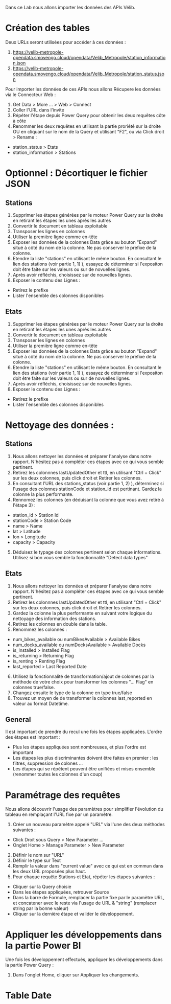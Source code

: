 Dans ce Lab nous allons importer les données des APIs Vélib. 

# Création des tables

Deux URLs seront utilisées pour accéder à ces données : 
1. https://velib-metropole-opendata.smovengo.cloud/opendata/Velib_Metropole/station_information.json
2. https://velib-metropole-opendata.smovengo.cloud/opendata/Velib_Metropole/station_status.json

Pour importer les données de ces APIs nous allons Récupere les données via le Connecteur Web : 
1. Get Data > More ... > Web > Connect 
2. Coller l'URL dans l'invite 
3. Répéter l'étape depuis Power Query pour obtenir les deux requêtes côte à côte 
4. Renommer les deux requêtes en utilisant la partie proriété sur la droite OU en cliquant sur le nom de la Query et utilisant "F2", ou via Click droit > Rename :
  - station_status > Etats
  - station_information > Stations

# Optionnel : Décortiquer le fichier JSON

## Stations
1. Supprimer les étapes générées par le moteur Power Query sur la droite en retirant les étapes les unes après les autres 
2. Convertir le document en tableau exploitable 
3. Transposer les lignes en colonnes
4. Utiliser la première ligne comme en-tête
5. Exposer les données de la colonnes Data grâce au bouton "Expand" situé à côté du nom de la colonne. Ne pas conserver le prefixe de la colonne. 
6. Etendre la liste "stations" en utilisant le même bouton. En consultant le lien des stations (voir partie 1, 1) ), essayez de déterminer si l'expositon doit être faite sur les valeurs ou sur de novuelles lignes. 
7. Après avoir réfléchis, choisissez sur de nouvelles lignes. 
8. Exposer le contenu des Lignes : 
  - Retirez le prefixe
  - Lister l'ensemble des colonnes disponibles

## Etats
1. Supprimer les étapes générées par le moteur Power Query sur la droite en retirant les étapes les unes après les autres 
2. Convertir le document en tableau exploitable 
3. Transposer les lignes en colonnes
4. Utiliser la première ligne comme en-tête
5. Exposer les données de la colonnes Data grâce au bouton "Expand" situé à côté du nom de la colonne. Ne pas conserver le prefixe de la colonne. 
6. Etendre la liste "stations" en utilisant le même bouton. En consultant le lien des stations (voir partie 1, 1) ), essayez de déterminer si l'expositon doit être faite sur les valeurs ou sur de novuelles lignes. 
7. Après avoir réfléchis, choisissez sur de nouvelles lignes. 
8. Exposer le contenu des Lignes : 
  - Retirez le prefixe
  - Lister l'ensemble des colonnes disponibles 

# Nettoyage des données :
## Stations
1. Nous allons nettoyer les données et préparer l'analyse dans notre rapport. N'hésitez pas à compléter ces étapes avec ce qui vous semble pertinent. 
2. Retirez les colonnnes lastUpdatedOther et ttl, en utilisant "Ctrl + Click" sur les deux colonnes, puis click droit et Retirer les colonnes. 
3. En consultant l'URL des stations_status (voir partie 1, 2) ), déterminez si l'usage des colonnes stationCode et station_Id est pertinant. Gardez la colonne la plus performante. 
4. Rennomez les colonnes (en déduisant la colonne que vous avez retiré à l'étape 3) : 
  - station_id > Station Id
  - stationCode > Station Code
  - name > Name
  - lat > Latitude
  - lon > Longitude
  - capacity > Capacity
5. Déduisez le typage des colonnes pertinent selon chaque informations. Utilisez si bon vous semble la fonctionnalité "Detect data types"

## Etats
1. Nous allons nettoyer les données et préparer l'analyse dans notre rapport. N'hésitez pas à compléter ces étapes avec ce qui vous semble pertinent. 
2. Retirez les colonnnes lastUpdatedOther et ttl, en utilisant "Ctrl + Click" sur les deux colonnes, puis click droit et Retirer les colonnes. 
3. Gardez la colonne la plus performante en suivant votre logique du nettoyage des information des stations. 
4. Retirez les colonnes en double dans la table. 
5. Renommez les colonnes :
  - num_bikes_available ou numBikesAvailable > Available Bikes 
  - num_docks_available ou numDocksAvailable > Available Docks
  - is_Installed > Installed Flag
  - is_returning > Returning Flag 
  - is_renting > Renting Flag
  - last_reported > Last Reported Date

6. Utilisez la fonctionnalité de transformation/ajout de colonnes par la méthode de votre choix pour transformer les colonnes "... Flag" en colonnes true/false. 
7. Changez ensuite le type de la colonne en type true/false 
8. Trouvez un moyen de de transformer la colonnes last_reported en valeur au format Datetime. 

## General 
Il est important de prendre du recul une fois les étapes appliquées. L'ordre des étapes est important : 
- Plus les étapes appliquées sont nombreuses, et plus l'ordre est important
- Les étapes les plus discriminantes doivent être faites en premier : les filtres, suppression de colones ...
- Les étapes qui se répètent peuvent être unifiées et mises ensemble (renommer toutes les colonnes d'un coup) 

# Paramétrage des requêtes 

Nous allons découvrir l'usage des paramètres pour simplifier l'évolution du tableau en remplaçant l'URL fixe par un paramètre.   
1. Créer un nouveau paramètre appelé "URL" via l'une des deux méthodes suivantes : 
  - Click Droit sous Query > New Parameter ... 
  - Onglet Home > Manage Parameter > New Parameter
2. Définir le nom sur "URL"
3. Définir le type sur Text 
4. Remplir la valeur dans "current value" avec ce qui est en commun dans les deux URL proposées plus haut. 
5. Pour chaque requête Stations et Etat, répéter les étapes suivantes : 
  - Cliquer sur la Query choisie 
  - Dans les étapes appliquées, retrouver Source 
  - Dans la barre de Formule, remplacer la partie fixe par le paramètre URL, et concatener avec le reste via l'usage de URL & "string" (remplacer string par la bonne valeur)
  - Cliquer sur la dernière étape et valider le développement. 

# Appliquer les développements dans la partie Power BI 

Une fois les développement effectués, appliquer les développements dans la partie Power Query : 
1. Dans l'onglet Home, cliquer sur Appliquer les changements. 

# Table Date


